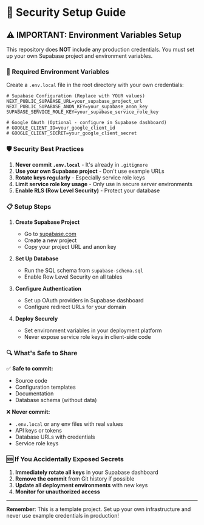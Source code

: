 # 🔐 Security Setup Guide

## ⚠️ IMPORTANT: Environment Variables Setup

This repository does **NOT** include any production credentials. You must set up your own Supabase project and environment variables.

### 🚨 Required Environment Variables

Create a `.env.local` file in the root directory with your own credentials:

```env
# Supabase Configuration (Replace with YOUR values)
NEXT_PUBLIC_SUPABASE_URL=your_supabase_project_url
NEXT_PUBLIC_SUPABASE_ANON_KEY=your_supabase_anon_key
SUPABASE_SERVICE_ROLE_KEY=your_supabase_service_role_key

# Google OAuth (Optional - configure in Supabase dashboard)
# GOOGLE_CLIENT_ID=your_google_client_id
# GOOGLE_CLIENT_SECRET=your_google_client_secret
```

### 🛡️ Security Best Practices

1. **Never commit `.env.local`** - It's already in `.gitignore`
2. **Use your own Supabase project** - Don't use example URLs
3. **Rotate keys regularly** - Especially service role keys
4. **Limit service role key usage** - Only use in secure server environments
5. **Enable RLS (Row Level Security)** - Protect your database

### 📋 Setup Steps

1. **Create Supabase Project**
   - Go to [supabase.com](https://supabase.com)
   - Create a new project
   - Copy your project URL and anon key

2. **Set Up Database**
   - Run the SQL schema from `supabase-schema.sql`
   - Enable Row Level Security on all tables

3. **Configure Authentication**
   - Set up OAuth providers in Supabase dashboard
   - Configure redirect URLs for your domain

4. **Deploy Securely**
   - Set environment variables in your deployment platform
   - Never expose service role keys in client-side code

### 🔍 What's Safe to Share

✅ **Safe to commit:**
- Source code
- Configuration templates
- Documentation
- Database schema (without data)

❌ **Never commit:**
- `.env.local` or any env files with real values
- API keys or tokens
- Database URLs with credentials
- Service role keys

### 🆘 If You Accidentally Exposed Secrets

1. **Immediately rotate all keys** in your Supabase dashboard
2. **Remove the commit** from Git history if possible
3. **Update all deployment environments** with new keys
4. **Monitor for unauthorized access**

---

**Remember**: This is a template project. Set up your own infrastructure and never use example credentials in production!
